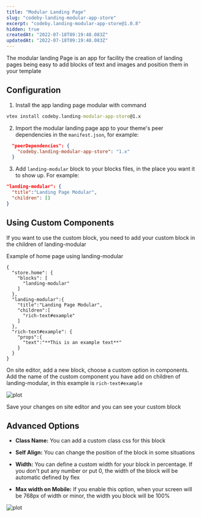 ```yaml
---
title: "Modular Landing Page"
slug: "codeby-landing-modular-app-store"
excerpt: "codeby.landing-modular-app-store@1.0.8"
hidden: true
createdAt: "2022-07-18T09:19:48.083Z"
updatedAt: "2022-07-18T09:19:48.083Z"
---
```

The modular landing Page is an app for facility the creation of landing pages being easy to add blocks of text and images and position them in your template

## Configuration

1. Install the app landing page modular with command

```cmd
vtex install codeby.landing-modular-app-store@1.x
```

2. Import the modular landing page app to your theme's peer dependencies in the `manifest.json`, for example:

```json
  "peerDependencies": {
    "codeby.landing-modular-app-store": "1.x"
  }
```

3. Add `landing-modular` block to your blocks files, in the place you want it to show up. For example:

```json
"landing-modular": {
  "title":"Landing Page Modular",
  "children": []
}
```

## Using Custom Components

If you want to use the custom block, you need to add your custom block in the children of landing-modular

Example of home page using landing-modular

```json{
{
  "store.home": {
    "blocks": [
      "landing-modular"
    ]
  },
  "landing-modular":{
    "title":"Landing Page Modular",
    "children":[
      "rich-text#example"
    ]
  },
  "rich-text#example": {
    "props":{
      "text":"**This is an example text**"
    }
  }
}
```

On site editor, add a new block, choose a custom option in components.
Add the name of the custom component you have add on children of landing-modular, in this example is `rich-text#example`

![plot](docs/images/custom-component.png)

Save your changes on site editor and you can see your custom block

## Advanced Options

- **Class Name:** You can add a custom class css for this block

- **Self Align:** You can change the position of the block in some situations

- **Width:** You can define a custom width for your block in percentage.
  If you don't put any number or put 0, the width of the block will be automatic defined by flex

- **Max width on Mobile:** If you enable this option, when your screen will be 768px of width or minor, the width you block will be 100%

![plot](docs/images/advanced-options.png)